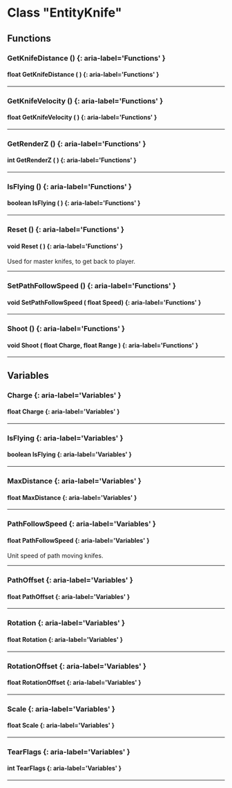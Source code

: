 # Class "EntityKnife"
## Functions
### GetKnifeDistance () {: aria-label='Functions' }
#### float GetKnifeDistance ( )  {: aria-label='Functions' }

___ 
### GetKnifeVelocity () {: aria-label='Functions' }
#### float GetKnifeVelocity ( )  {: aria-label='Functions' }

___ 
### GetRenderZ () {: aria-label='Functions' }
#### int GetRenderZ ( )  {: aria-label='Functions' }

___ 
### IsFlying () {: aria-label='Functions' }
#### boolean IsFlying ( )  {: aria-label='Functions' }

___ 
### Reset () {: aria-label='Functions' }
#### void Reset ( )  {: aria-label='Functions' }
Used for master knifes, to get back to player. 
___ 
### SetPathFollowSpeed () {: aria-label='Functions' }
#### void SetPathFollowSpeed ( float Speed)  {: aria-label='Functions' }

___ 
### Shoot () {: aria-label='Functions' }
#### void Shoot ( float Charge, float Range )  {: aria-label='Functions' }

___ 
## Variables
### Charge {: aria-label='Variables' }
#### float Charge  {: aria-label='Variables' }

___ 
### IsFlying {: aria-label='Variables' }
#### boolean IsFlying  {: aria-label='Variables' }

___ 
### MaxDistance {: aria-label='Variables' }
#### float MaxDistance  {: aria-label='Variables' }

___ 
### PathFollowSpeed {: aria-label='Variables' }
#### float PathFollowSpeed  {: aria-label='Variables' }
Unit speed of path moving knifes. 
___ 
### PathOffset {: aria-label='Variables' }
#### float PathOffset  {: aria-label='Variables' }

___ 
### Rotation {: aria-label='Variables' }
#### float Rotation  {: aria-label='Variables' }

___ 
### RotationOffset {: aria-label='Variables' }
#### float RotationOffset  {: aria-label='Variables' }

___ 
### Scale {: aria-label='Variables' }
#### float Scale  {: aria-label='Variables' }

___ 
### TearFlags {: aria-label='Variables' }
#### int TearFlags  {: aria-label='Variables' }

___ 
